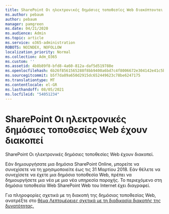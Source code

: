 ```yaml
---
title: SharePoint Οι ηλεκτρονικές δημόσιες τοποθεσίες Web διακόπτονται
ms.author: pebaum
author: pebaum
manager: pamgreen
ms.date: 04/21/2020
ms.audience: Admin
ms.topic: article
ms.service: o365-administration
ROBOTS: NOINDEX, NOFOLLOW
localization_priority: Normal
ms.collection: Adm_O365
ms.custom: ''
ms.assetid: 4b8b89f8-bfd8-4a60-812a-daf5d519788e
ms.openlocfilehash: 6b26f8561565288f8bb9400a6bd7c4f8006672e304142e41c5b92088036e88bd
ms.sourcegitcommit: b5f7da89a650d2915dc652449623c78be6247175
ms.translationtype: MT
ms.contentlocale: el-GR
ms.lasthandoff: 08/05/2021
ms.locfileid: "54051234"
---
```

# <a name="sharepoint-online-public-websites-have-been-discontinued"></a>SharePoint Οι ηλεκτρονικές δημόσιες τοποθεσίες Web έχουν διακοπεί

SharePoint Οι ηλεκτρονικές δημόσιες τοποθεσίες Web έχουν διακοπεί.

Εάν δημιουργήσατε μια δημόσια SharePoint Online, μπορείτε να συνεχίσετε να τη χρησιμοποιείτε έως τις 31 Μαρτίου 2018. Εάν θέλετε να συνεχίσετε να έχετε μια δημόσια τοποθεσία Web, πρέπει να δημιουργήσετε μια νέα με μια νέα υπηρεσία παροχής. Το περιεχόμενο στη δημόσια τοποθεσία Web SharePoint Web του Internet έχει διαγραφεί.

Για πληροφορίες σχετικά με τη διακοπή της δημόσιας τοποθεσίας Web, ανατρέξτε στο [θέμα Λεπτομέρειες σχετικά με τη διαδικασία διακοπής της δυνατότητας.](https://go.microsoft.com/fwlink/?linkid=866980)
